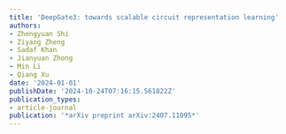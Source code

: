```yaml
---
title: 'DeepGate3: towards scalable circuit representation learning'
authors:
- Zhengyuan Shi
- Ziyang Zheng
- Sadaf Khan
- Jianyuan Zhong
- Min Li
- Qiang Xu
date: '2024-01-01'
publishDate: '2024-10-24T07:16:15.561822Z'
publication_types:
- article-journal
publication: '*arXiv preprint arXiv:2407.11095*'
---
```

